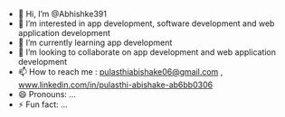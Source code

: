 - 👋 Hi, I’m @Abhishke391
- 👀 I’m interested in app development, software development and web application development
- 🌱 I’m currently learning app development
- 💞️ I’m looking to collaborate on app development and web application development
- 📫 How to reach me : pulasthiabishake06@gmail.com , www.linkedin.com/in/pulasthi-abishake-ab6bb0306
- 😄 Pronouns: ...
- ⚡ Fun fact: ...

<!---
Abhishke391/Abhishke391 is a ✨ special ✨ repository because its `README.md` (this file) appears on your GitHub profile.
You can click the Preview link to take a look at your changes.
--->
